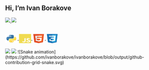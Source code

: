 ## Hi, I’m Ivan Borakove

<div align="left">
  <a href="https://github.com/ivanborakove">
  <img height="180em" src="https://github-readme-stats.vercel.app/api?username=ivanborakove&show_icons=true&theme=monokai&include_all_commits=true&count_private=true"/>
  <img height="180em" src="https://github-readme-stats.vercel.app/api/top-langs/?username=ivanborakove&layout=compact&langs_count=7&theme=monokai"/>
</div><br>

<div style="display: inline_block"><br>
  <img align="center" alt="ivanborakove-Python" height="30" width="40" src="https://raw.githubusercontent.com/devicons/devicon/master/icons/python/python-original.svg">
  <img align="center" alt="ivanborakove-Js" height="30" width="40" src="https://raw.githubusercontent.com/devicons/devicon/master/icons/javascript/javascript-plain.svg">
  <img align="center" alt="ivanborakove-HTML" height="30" width="40" src="https://raw.githubusercontent.com/devicons/devicon/master/icons/html5/html5-original.svg">
  <img align="center" alt="ivanborakove-CSS" height="30" width="40" src="https://raw.githubusercontent.com/devicons/devicon/master/icons/css3/css3-original.svg">
</div><br>

<div style="display: inline_block">
  <a href = "mailto:borakove.ivan@gmail.com"><img src="https://img.shields.io/badge/Gmail-D14836?style=for-the-badge&logo=gmail&logoColor=white" target="_blank"></a>
  <a href="https://www.linkedin.com/in/ivanborakove" target="_blank"><img src="https://img.shields.io/
  badge/-LinkedIn-%230077B5?style=for-the-badge&logo=linkedin&logoColor=white" target="_blank"></a> 
   ![Snake animation](https://github.com/ivanborakove/ivanborakove/blob/output/github-contribution-grid-snake.svg)
</div>
